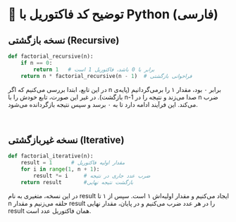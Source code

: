 # 🧠 توضیح کد فاکتوریل با Python (فارسی)

## نسخه بازگشتی (Recursive)
```python
def factorial_recursive(n):
    if n == 0:
        return 1   # برابر با 0 باشد، فاکتوریل 1 است
    return n * factorial_recursive(n - 1)  # فراخوانی بازگشتی
```

در این تابع، ابتدا بررسی می‌کنیم که اگر n برابر ۰ بود، مقدار ۱ را برمی‌گردانیم (پایه‌ی بازگشت).
در غیر این صورت، تابع خودش را با n-1 صدا می‌زند و نتیجه را در n ضرب می‌کند.
این فرآیند ادامه دارد تا به ۰ برسد و سپس نتیجه‌ بازگردانده می‌شود.

<br />

## نسخه غیربازگشتی  (Iterative)

```python
def factorial_iterative(n):
    result = 1      # مقدار اولیه فاکتوریل
    for i in range(1, n + 1):
        result *= i     # ضرب عدد جاری در نتیجه
    return result       #بازگشت نتیجه نهایی
```

در این نسخه، متغیری به نام result ایجاد می‌کنیم و مقدار اولیه‌اش ۱ است. سپس از ۱ تا n حلقه می‌زنیم و مقدار result را در هر عدد ضرب می‌کنیم و در پایان، مقدار نهایی result همان فاکتوریل عدد است.